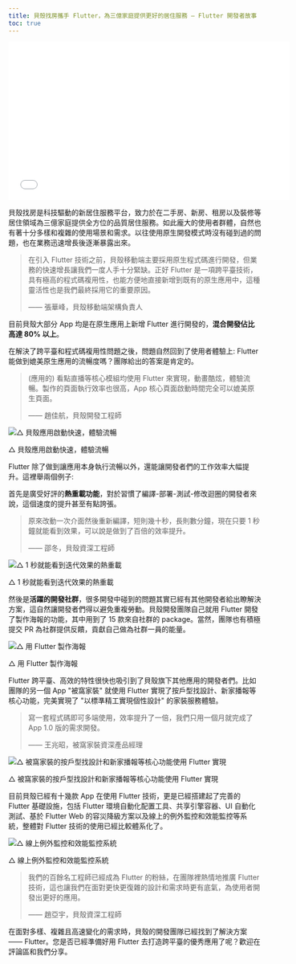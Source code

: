 ```yaml
---
title: 貝殼找房攜手 Flutter，為三億家庭提供更好的居住服務 — Flutter 開發者故事
toc: true
---
```


<iframe width="560" height="315" src="//player.bilibili.com/player.html?aid=374785860&bvid=BV1oZ4y1w7xu&cid=314283572&page=1&autoplay=false" scrolling="no" border="0" frameborder="no" framespacing="0" allowfullscreen="true"> </iframe>

貝殼找房是科技驅動的新居住服務平台，致力於在二手房、新房、租房以及裝修等居住領域為三億家庭提供全方位的品質居住服務。如此龐大的使用者群體，自然也有著十分多樣和複雜的使用場景和需求。以往使用原生開發模式時沒有碰到過的問題，也在業務迅速增長後逐漸暴露出來。

> 在引入 Flutter 技術之前，貝殼移動端主要採用原生程式碼進行開發，但業務的快速增長讓我們一度人手十分緊缺。正好 Flutter 是一項跨平臺技術，具有極高的程式碼複用性，也能方便地直接新增到既有的原生應用中，這種靈活性也是我們最終採用它的重要原因。
>
>
>
>
>
> —— 張華峰，貝殼移動端架構負責人

目前貝殼大部分 App 均是在原生應用上新增 Flutter 進行開發的，**混合開發佔比高達 80% 以上**。

在解決了跨平臺和程式碼複用性問題之後，問題自然回到了使用者體驗上: Flutter 能做到媲美原生應用的流暢度嗎？團隊給出的答案是肯定的。

> (應用的) 看點直播等核心模組均使用 Flutter 來實現，動畫酷炫，體驗流暢。製作的頁面執行效率也很高，App 核心頁面啟動時間完全可以媲美原生頁面。
>
>
>
>
>
> —— 趙佳航，貝殼開發工程師

![△ 貝殼應用啟動快速，體驗流暢](https://devrel.andfun.cn/devrel/posts/2021/04/2dce5c6321043.gif)

△ 貝殼應用啟動快速，體驗流暢

Flutter 除了做到讓應用本身執行流暢以外，還能讓開發者們的工作效率大幅提升。這裡舉兩個例子:

首先是廣受好評的**熱重載功能**，對於習慣了編譯-部署-測試-修改迴圈的開發者來說，這個速度的提升甚至有點誇張。

> 原來改動一次介面然後重新編譯，短則幾十秒，長則數分鐘，現在只要 1 秒鐘就能看到效果，可以說是做到了百倍的效率提升。
>
>
>
>
>
> —— 邵冬，貝殼資深工程師

![△ 1 秒就能看到迭代效果的熱重載](https://devrel.andfun.cn/devrel/posts/2021/04/ee62fb9d41463.gif)

△ 1 秒就能看到迭代效果的熱重載

然後是**活躍的開發社群**，很多開發中碰到的問題其實已經有其他開發者給出瞭解決方案，這自然讓開發者們得以避免重複勞動。貝殼開發團隊自己就用 Flutter 開發了製作海報的功能，其中用到了 15 款來自社群的 package。當然，團隊也有積極提交 PR 為社群提供反饋，貢獻自己做為社群一員的能量。

![△ 用 Flutter 製作海報](https://devrel.andfun.cn/devrel/posts/2021/04/f33fac822c66f.gif)

△ 用 Flutter 製作海報

Flutter 跨平臺、高效的特性很快也吸引到了貝殼旗下其他應用的開發者們。比如團隊的另一個 App "被窩家裝" 就使用 Flutter 實現了按戶型找設計、新家播報等核心功能，完美實現了 "以標準精工實現個性設計" 的家裝服務體驗。

> 寫一套程式碼即可多端使用，效率提升了一倍，我們只用一個月就完成了 App 1.0 版的需求開發。
>
>
>
>
>
> —— 王兆昭，被窩家裝資深產品經理

![△ 被窩家裝的按戶型找設計和新家播報等核心功能使用 Flutter 實現](https://devrel.andfun.cn/devrel/posts/2021/04/fc65d4215e338.gif)

△ 被窩家裝的按戶型找設計和新家播報等核心功能使用 Flutter 實現

目前貝殼已經有十幾款 App 在使用 Flutter 技術，更是已經搭建起了完善的 Flutter 基礎設施，包括 Flutter 環境自動化配置工具、共享引擎容器、UI 自動化測試、基於 Flutter Web 的容災降級方案以及線上的例外監控和效能監控等系統，整體對 Flutter 技術的使用已經比較體系化了。

![△ 線上例外監控和效能監控系統](https://devrel.andfun.cn/devrel/posts/2021/04/d94d009ef96a4.gif)

△ 線上例外監控和效能監控系統

> 我們的百餘名工程師已經成為 Flutter 的粉絲，在團隊裡熱情地推廣 Flutter 技術，這也讓我們在面對更快更復雜的設計和需求時更有底氣，為使用者開發出更好的應用。
>
>
>
>
>
> —— 趙亞宇，貝殼資深工程師

在面對多樣、複雜且高速變化的需求時，貝殼的開發團隊已經找到了解決方案 —— Flutter。您是否已經準備好用 Flutter 去打造跨平臺的優秀應用了呢？歡迎在評論區和我們分享。
